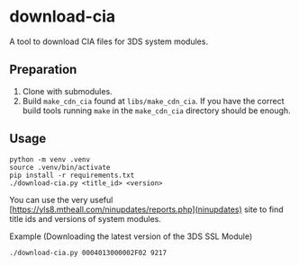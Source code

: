 # download-cia
A tool to download CIA files for 3DS system modules.

## Preparation
1. Clone with submodules.
2. Build `make_cdn_cia` found at `libs/make_cdn_cia`. If you have the correct build tools running `make` in the `make_cdn_cia` directory should be enough.

## Usage
```
python -m venv .venv
source .venv/bin/activate
pip install -r requirements.txt
./download-cia.py <title_id> <version>
```

You can use the very useful [https://yls8.mtheall.com/ninupdates/reports.php](ninupdates) site to find title ids and versions of system modules.

Example (Downloading the latest version of the 3DS SSL Module)

```
./download-cia.py 0004013000002F02 9217
```
